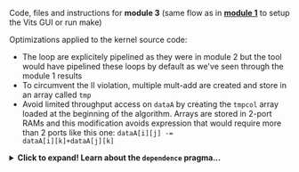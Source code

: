 Code, files and instructions for **module 3** (same flow as in [<b>module 1</b>](../module1_baseline) to setup the Vits GUI or run make)

Optimizations applied to the kernel source code:
 + The loop are explicitely pipelined as they were in module 2 but the tool would have pipelined these loops by default as we've seen through the module 1 results
 + To circumvent the II violation, multiple mult-add are created and store in an array called <code>tmp</code> 
 + Avoid limited throughput access on <code>dataA</code> by creating the <code>tmpcol</code> array loaded at the beginning of the algorithm.  Arrays are stored in 2-port RAMs and this modification avoids expression that would require more than 2 ports like this one: <code>dataA[i][j] -= dataA[i][k]+dataA[j][k]</code>

  <details>
  <summary><b> Click to expand! Learn about the <code>dependence</code> pragma...</b></summary>
  
The dependence pragma provides additional information to overcome loop-carry dependencies and allow loops to be pipelined like we saw in module2 (or pipelined with lower initiation intervals). These dependencies impact the scheduling of operations during high-level synthesis for both function and loop pipelining.

The Vitis high-level synthesis tool automatically detects the following dependencies:

+ Within loops (loop-independent dependence), or
+ Between different iterations of a loop (loop-carry dependence).

Loop-independent dependence: The same element is accessed in the same loop iteration.
```cpp
# A[] is accessed multiple time in the loop body
    for (i=0;i<N;i++) {
     A[i]=x;
     y=A[i];
    }
```
Loop-carry dependence: The same element is accessed in a different loop iteration.
```cpp
# Same element of A[] is accessed across loop iterations 
    for (i=0;i<N;i++) {
     A[i]=A[i-1]*2;
    }
```
Under certain complex scenarios automatic dependence analysis can be too conservative and fail to filter out false dependencies. Under some circumstances, such as variable dependent array indexing, or when an external requirement needs to be enforced (for example, two inputs are never the same index), the dependence analysis might be too conservative. The DEPENDENCE pragma allows you to explicitly specify the dependence and resolve a false dependence.

     IMPORTANT! Specifying a false dependency, when in fact the dependency is not false, 
     is likely to result in incorrect hardware. 
     Be sure dependencies are correct (either true or false)! 
      
</details>



